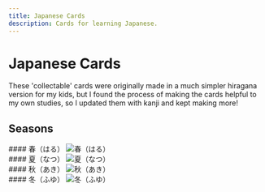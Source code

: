 ```yaml
---
title: Japanese Cards
description: Cards for learning Japanese.
---
```


# Japanese Cards

These 'collectable' cards were originally made in a much simpler hiragana version for my kids, but I found the process of making the cards helpful to my own studies, so I updated them with kanji and kept making more!

## Seasons

<div class="card-grid" markdown>

<div class="card" markdown>
#### 春（はる）
<img src="../images/cards/vocab/seasons/haru-spring.png" alt="春（はる）" loading="lazy">
</div>

<div class="card" markdown>
#### 夏（なつ）
<img src="../images/cards/vocab/seasons/natsu-summer.png" alt="夏（なつ）" loading="lazy">
</div>

<div class="card" markdown>
#### 秋（あき）
<img src="../images/cards/vocab/seasons/aki-autumn.png" alt="秋（あき）" loading="lazy">
</div>

<div class="card" markdown>
#### 冬（ふゆ）
<img src="../images/cards/vocab/seasons/fuyu-winter.png" alt="冬（ふゆ）" loading="lazy">
</div>

</div>